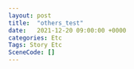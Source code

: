 ```yaml
---
layout: post
title:  "others_test"
date:   2021-12-20 09:00:00 +0000
categories: Etc
Tags: Story Etc
SceneCode: []
---
```

